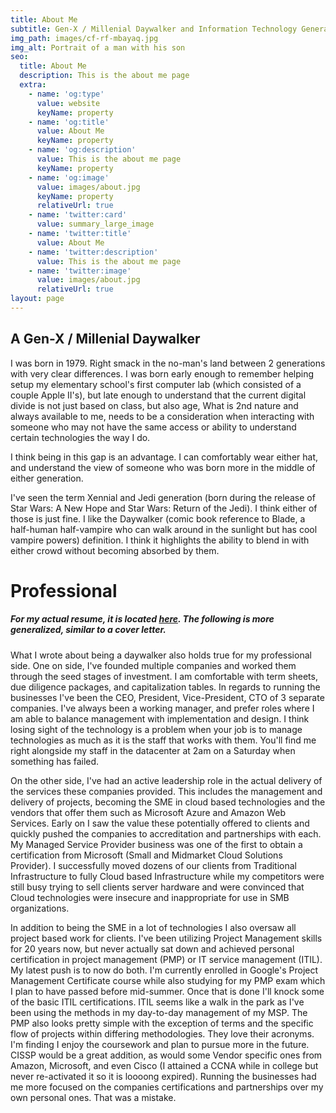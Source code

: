 ```yaml
---
title: About Me
subtitle: Gen-X / Millenial Daywalker and Information Technology Generalist
img_path: images/cf-rf-mbayaq.jpg
img_alt: Portrait of a man with his son
seo:
  title: About Me
  description: This is the about me page
  extra:
    - name: 'og:type'
      value: website
      keyName: property
    - name: 'og:title'
      value: About Me
      keyName: property
    - name: 'og:description'
      value: This is the about me page
      keyName: property
    - name: 'og:image'
      value: images/about.jpg
      keyName: property
      relativeUrl: true
    - name: 'twitter:card'
      value: summary_large_image
    - name: 'twitter:title'
      value: About Me
    - name: 'twitter:description'
      value: This is the about me page
    - name: 'twitter:image'
      value: images/about.jpg
      relativeUrl: true
layout: page
---
```

## A Gen-X / Millenial Daywalker

I was born in 1979. Right smack in the no-man's land between 2 generations with very clear differences. I was born early enough to remember helping setup my elementary school's first computer lab (which consisted of a couple Apple II's), but late enough to understand that the current digital divide is not just based on class, but also age, What is 2nd nature and always available to me, needs to be a consideration when interacting with someone who may not have the same access or ability to understand certain technologies the way I do.

I think being in this gap is an advantage. I can comfortably wear either hat, and understand the view of someone who was born more in the middle of either generation.

I've seen the term Xennial and Jedi generation (born during the release of Star Wars: A New Hope and Star Wars: Return of the Jedi). I think either of those is just fine. I like the Daywalker (comic book reference to Blade, a half-human half-vampire who can walk around in the sunlight but has cool vampire powers) definition. I think it highlights the ability to blend in with either crowd without becoming absorbed by them.

# Professional

##### For my actual resume, it is located [here](https://carsonfranklin.com/professional). The following is more generalized, similar to a cover letter.

What I wrote about being a daywalker also holds true for my professional side. One on side, I've founded multiple companies and worked them through the seed stages of investment. I am comfortable with term sheets, due diligence packages, and capitalization tables. In regards to running the businesses I've been the CEO, President, Vice-President, CTO of 3 separate companies. I've always been a working manager, and prefer roles where I am able to balance management with implementation and design. I think losing sight of the technology is a problem when your job is to manage technologies as much as it is the staff that works with them. You'll find me right alongside my staff in the datacenter at 2am on a Saturday when something has failed. 

On the other side, I've had an active leadership role in the actual delivery of the services these companies provided. This includes the management and delivery of projects, becoming the SME in cloud based technologies and the vendors that offer them such as Microsoft Azure and Amazon Web Services. Early on I saw the value these potentially offered to clients and quickly pushed the companies to accreditation and partnerships with each. My Managed Service Provider business was one of the first to obtain a certification from Microsoft (Small and Midmarket Cloud Solutions Provider). I successfully moved dozens of our clients from Traditional Infrastructure to fully Cloud based Infrastructure while my competitors were still busy trying to sell clients server hardware and were convinced that Cloud technologies were insecure and inappropriate for use in SMB organizations.

In addition to being the SME in a lot of technologies I also oversaw all project based work for clients. I've been utilizing Project Management skills for 20 years now, but never actually sat down and achieved personal certification in project management (PMP) or IT service management (ITIL). My latest push is to now do both. I'm currently enrolled in Google's Project Management Certificate course while also studying for my PMP exam which I plan to have passed before mid-summer. Once that is done I'll knock some of the basic ITIL certifications. ITIL seems like a walk in the park as I've been using the methods in my day-to-day management of my MSP. The PMP also looks pretty simple with the exception of terms and the specific flow of projects within differing methodologies. They love their acronyms. I'm finding I enjoy the coursework and plan to pursue more in the future. CISSP would be a great addition, as would some Vendor specific ones from Amazon, Microsoft, and even Cisco (I attained a CCNA while in college but never re-activated it so it is loooong expired). Running the businesses had me more focused on the companies certifications and partnerships over my own personal ones. That was a mistake.
